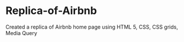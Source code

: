 # Replica-of-Airbnb

Created a replica of Airbnb home page using HTML 5, CSS, CSS grids, Media Query
